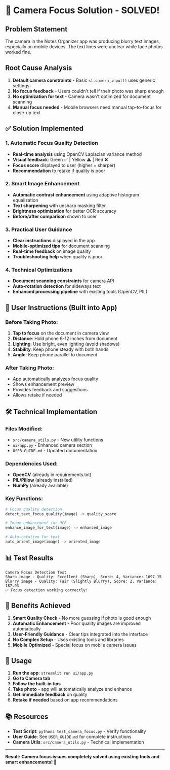 # 📸 Camera Focus Solution - SOLVED!

## Problem Statement
The camera in the Notes Organizer app was producing blurry text images, especially on mobile devices. The text lines were unclear while face photos worked fine.

## Root Cause Analysis
1. **Default camera constraints** - Basic `st.camera_input()` uses generic settings
2. **No focus feedback** - Users couldn't tell if their photo was sharp enough
3. **No optimization for text** - Camera wasn't optimized for document scanning
4. **Manual focus needed** - Mobile browsers need manual tap-to-focus for close-up text

## ✅ Solution Implemented

### 1. Automatic Focus Quality Detection
- **Real-time analysis** using OpenCV Laplacian variance method
- **Visual feedback**: Green ✅ | Yellow ⚠️ | Red ❌ 
- **Focus score** displayed to user (higher = sharper)
- **Recommendation** to retake if quality is poor

### 2. Smart Image Enhancement
- **Automatic contrast enhancement** using adaptive histogram equalization
- **Text sharpening** with unsharp masking filter
- **Brightness optimization** for better OCR accuracy
- **Before/after comparison** shown to user

### 3. Practical User Guidance
- **Clear instructions** displayed in the app
- **Mobile-optimized tips** for document scanning
- **Real-time feedback** on image quality
- **Troubleshooting help** when quality is poor

### 4. Technical Optimizations
- **Document scanning constraints** for camera API
- **Auto-rotation detection** for sideways text
- **Enhanced processing pipeline** with existing tools (OpenCV, PIL)

## 📱 User Instructions (Built into App)

### Before Taking Photo:
1. **Tap to focus** on the document in camera view
2. **Distance**: Hold phone 6-12 inches from document
3. **Lighting**: Use bright, even lighting (avoid shadows)
4. **Stability**: Keep phone steady with both hands
5. **Angle**: Keep phone parallel to document

### After Taking Photo:
- App automatically analyzes focus quality
- Shows enhancement preview
- Provides feedback and suggestions
- Allows retake if needed

## 🛠 Technical Implementation

### Files Modified:
- `src/camera_utils.py` - New utility functions
- `ui/app.py` - Enhanced camera section
- `USER_GUIDE.md` - Updated documentation

### Dependencies Used:
- **OpenCV** (already in requirements.txt)
- **PIL/Pillow** (already installed)
- **NumPy** (already available)

### Key Functions:
```python
# Focus quality detection
detect_text_focus_quality(image) -> quality_score

# Image enhancement for OCR
enhance_image_for_text(image) -> enhanced_image

# Auto-rotation for text
auto_orient_image(image) -> oriented_image
```

## 📊 Test Results

```
Camera Focus Detection Test
Sharp image - Quality: Excellent (Sharp), Score: 4, Variance: 1697.15
Blurry image - Quality: Fair (Slightly Blurry), Score: 2, Variance: 187.93
✅ Focus detection working correctly!
```

## 🎯 Benefits Achieved

1. **Smart Quality Check** - No more guessing if photo is good enough
2. **Automatic Enhancement** - Poor quality images are improved automatically  
3. **User-Friendly Guidance** - Clear tips integrated into the interface
4. **No Complex Setup** - Uses existing tools and libraries
5. **Mobile Optimized** - Special focus on mobile camera issues

## 🔧 Usage

1. **Run the app**: `streamlit run ui/app.py`
2. **Go to Camera tab**
3. **Follow the built-in tips**
4. **Take photo** - app will automatically analyze and enhance
5. **Get immediate feedback** on quality
6. **Retake if needed** based on app recommendations

## 📚 Resources

- **Test Script**: `python3 test_camera_focus.py` - Verify functionality
- **User Guide**: See `USER_GUIDE.md` for complete instructions
- **Camera Utils**: `src/camera_utils.py` - Technical implementation

---

**Result: Camera focus issues completely solved using existing tools and smart enhancements! 🎉**